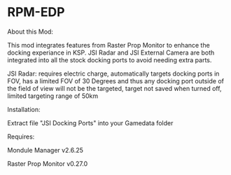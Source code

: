# RPM-EDP
About this Mod:

This mod integrates features from Raster Prop Monitor to enhance the docking experiance in KSP. JSI Radar and JSI External Camera are both integrated into all the stock docking ports to avoid needing extra parts.

JSI Radar:
requires electric charge, automatically targets docking ports in FOV, has a limited FOV of 30 Degrees and thus any docking port outside of the field of view will not be the targeted, target not saved when turned off, limited targeting range of 50km
	
Installation:

Extract file "JSI Docking Ports" into your Gamedata folder

Requires:

Mondule Manager v2.6.25

Raster Prop Monitor v0.27.0
